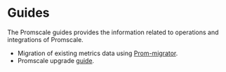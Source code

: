 # Guides
The Promscale guides provides the information related to operations 
and integrations of Promscale.

*   Migration of existing metrics data using [Prom-migrator][prom-migrator].
*   Promscale upgrade [guide][upgrade-guide].


[prom-migrator]: /promscale/:currentVersion:/guides/prom-migrator/
[upgrade-guide]: /promscale/:currentVersion:/guides/upgrade/